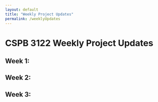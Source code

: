 ```yaml
---
layout: default
title: "Weekly Project Updates"
permalink: /weeklyUpdates
---
```

<h1>CSPB 3122 Weekly Project Updates</h1>

<h2>Week 1:</h2>

<h2>Week 2:</h2>

<h2>Week 3:</h2>
